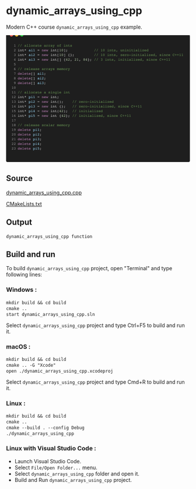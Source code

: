 # dynamic_arrays_using_cpp

Modern C++ course `dynamic_arrays_using_cpp` example.

![dynamic_arrays_using_cpp](../../../../docs/pictures/language_basics/dynamic_arrays_using_cpp.png)

## Source

[dynamic_arrays_using_cpp.cpp](dynamic_arrays_using_cpp.cpp)

[CMakeLists.txt](CMakeLists.txt)

## Output

```
dynamic_arrays_using_cpp function
```

## Build and run

To build `dynamic_arrays_using_cpp` project, open "Terminal" and type following lines:

### Windows :

``` shell
mkdir build && cd build
cmake .. 
start dynamic_arrays_using_cpp.sln
```

Select `dynamic_arrays_using_cpp` project and type Ctrl+F5 to build and run it.

### macOS :

``` shell
mkdir build && cd build
cmake .. -G "Xcode"
open ./dynamic_arrays_using_cpp.xcodeproj
```

Select `dynamic_arrays_using_cpp` project and type Cmd+R to build and run it.

### Linux :

``` shell
mkdir build && cd build
cmake .. 
cmake --build . --config Debug
./dynamic_arrays_using_cpp
```

### Linux with Visual Studio Code :

* Launch Visual Studio Code.
* Select `File/Open Folder...` menu.
* Select `dynamic_arrays_using_cpp` folder and open it.
* Build and Run `dynamic_arrays_using_cpp` project.
